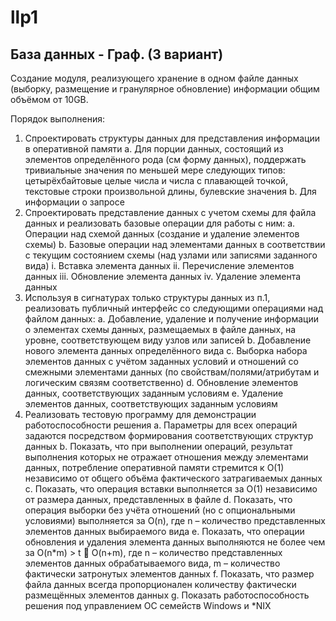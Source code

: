# llp1

## База данных - Граф. (3 вариант)
Создание модуля, реализующего хранение в одном файле данных (выборку, размещение и гранулярное обновление) информации общим объёмом от 10GB.

Порядок выполнения:
1. Спроектировать структуры данных для представления информации в оперативной памяти
a. Для порции данных, состоящий из элементов определённого рода (см форму данных), поддержать тривиальные значения по меньшей мере следующих типов: цетырёхбайтовые целые числа и числа с плавающей точкой, текстовые строки произвольной длины, булевские значения
b. Для информации о запросе
2. Спроектировать представление данных с учетом схемы для файла данных и реализовать базовые операции для работы с ним:
a. Операции над схемой данных (создание и удаление элементов схемы)
b. Базовые операции над элементами данных в соответствии с текущим состоянием схемы (над узлами или записями заданного вида)
i. Вставка элемента данных
ii. Перечисление элементов данных
iii. Обновление элемента данных
iv. Удаление элемента данных
3. Используя в сигнатурах только структуры данных из п.1, реализовать публичный интерфейс со следующими операциями над файлом данных:
a. Добавление, удаление и получение информации о элементах схемы данных, размещаемых в файле данных, на уровне, соответствующем виду узлов или записей
b. Добавление нового элемента данных определённого вида
c. Выборка набора элементов данных с учётом заданных условий и отношений со смежными элементами данных (по свойствам/полями/атрибутам и логическим связям соответственно)
d. Обновление элементов данных, соответствующих заданным условиям
e. Удаление элементов данных, соответствующих заданным условиям
4. Реализовать тестовую программу для демонстрации работоспособности решения
a. Параметры для всех операций задаются посредством формирования соответствующих структур данных
b. Показать, что при выполнении операций, результат выполнения которых не отражает отношения между элементами данных, потребление оперативной памяти стремится к O(1) независимо от общего объёма фактического затрагиваемых данных
c. Показать, что операция вставки выполняется за O(1) независимо от размера данных, представленных в файле
d. Показать, что операция выборки без учёта отношений (но с опциональными условиями) выполняется за O(n), где n – количество представленных элементов данных выбираемого вида
e. Показать, что операции обновления и удаления элемента данных выполняются не более чем за O(n*m) > t  O(n+m), где n – количество представленных элементов данных обрабатываемого вида, m – количество фактически затронутых элементов данных
f. Показать, что размер файла данных всегда пропорционален количеству фактически размещённых элементов данных
g. Показать работоспособность решения под управлением ОС семейств Windows и *NIX
